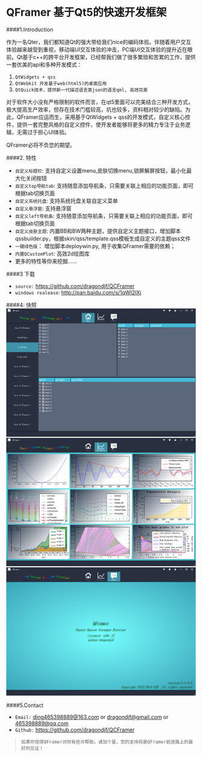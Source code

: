 QFramer 基于Qt5的快速开发框架
============
####1.Introduction

作为一名Qter，我们都知道Qt的强大带给我们nice的编码体验。伴随着用户交互体验越来越受到重视，移动端UI交互体验的冲击，PC端UI交互体验的提升近在眼前。Qt基于c++的跨平台开发框架，已经帮我们做了很多繁琐和苦累的工作，提供一套优美的api和多种开发模式：    
1. `QtWidgets + qss`    
2. `QtWebkit 开发基于web(html5)的桌面应用`         
3. `QtQuick技术，提供新一代描述语言类json的语言qml, 高效完美`        

对于软件大小没有严格限制的软件而言，在qt5里面可以完美结合三种开发方式，极大提高生产效率，但存在技术门槛较高，坑也较多，资料相对较少的缺陷。为此，QFramer应运而生，采用基于QtWidgets + qss的开发模式，自定义核心控件，提供一套完整风格的自定义控件，使开发者能够将更多的精力专注于业务逻辑，无需过于担心UI体验。

QFramer必将不负您的期望。

####2. 特性
+ `自定义标题栏`: 支持自定义设置menu,皮肤切换menu,锁屏解屏按钮，最小化最大化关闭按钮
+ `自定义top导航tab`:  支持随意添加导航条，只需要关联上相应的功能页面，即可根据tab切换页面
+ `自定义系统托盘`: 支持系统托盘关联自定义菜单
+ `自定义悬浮窗`: 支持悬浮窗
+ `自定义left导航条`: 支持随意添加导航条，只需要关联上相应的功能页面，即可根据tab切换页面
+ `自定义皮肤主题`:  内置BB和BW两种主题，提供自定义主题接口，增加脚本qssbuilder.py，根据skin/qss/template.qss模板生成自定义的主题qss文件
+ `一键绿色版`： 增加脚本deploywin.py,  用于收集QFramer需要的依赖；
+ `内置QCustomPlot`: 高效2d绘图库
+ 更多的特性等你来挖掘......

####3 下载
+ `source:` https://github.com/dragondjf/QCFramer    
+ `windows realease`: http://pan.baidu.com/s/1qWI2lXi

####4: 快照
![6](doc/v0.21_1.png)
![7](doc/v0.21_2.png)
![8](doc/v0.21_3.png)

####5.Contact
+ `Email:` ding465398889@163.com or dragondjf@gmail.com or 465398889@qq.com
+ `Github:` https://github.com/dragondjf/QCFramer

>  `如果你觉得QFramer对你有些许帮助，请加个星，您的支持将是QFramer前进路上的最好的见证！`
